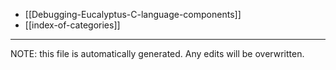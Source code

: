 * [[Debugging-Eucalyptus-C-language-components]]
* [[index-of-categories]]


*****
NOTE: this file is automatically generated. Any edits will be overwritten.

